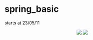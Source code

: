 # spring_basic
starts at 23/05/11
<div align="center">
  <img src="https://img.shields.io/badge/spring-#6DB33F?style=flat&logo=spring&logoColor=white"/>
	<img src="https://img.shields.io/badge/Java-007396?style=flat&logo=Java&logoColor=white" /
</div>
